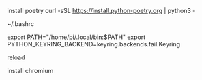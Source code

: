 install poetry
curl -sSL https://install.python-poetry.org | python3 -

~/.bashrc

export PATH="/home/pi/.local/bin:$PATH"
export PYTHON_KEYRING_BACKEND=keyring.backends.fail.Keyring

reload

install chromium


